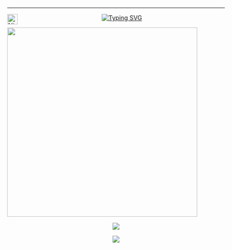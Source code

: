 ------------------------------------------------------------------------------------------------------------------------------------------------
<a href="https://discord.gg/cN4yFmb9SW">
  <img align="left" alt="Nikita's Discord" width="24px" src="https://www.svgrepo.com/show/353655/discord-icon.svg" />
</a>

<p align="center">
<a href="https://git.io/typing-svg"><img src="https://readme-typing-svg.demolab.com?font=Fira+Code&size=25&duration=3000&pause=500&center=true&width=435&lines=A+wise+man+once+said%3A;%22Jxstar7+is+rich%22" alt="Typing SVG" /></a>
</p>

<a href="https://github.com/PunchMadeAbc?tab=repositories">
  <img width=440 src="https://github-readme-stats.vercel.app/api?username=Jxstar7&hide_border=true&show_icons=true&count_private=true&theme=transparent" />
</a>

<div align="center">
<a href="https://github-stats-alpha.vercel.app/api?username=Jxstar7">
<a href="https://github.com/Jxstar7">
</div>
</div>
<p align="center">
  <a href="https://skillicons.dev">
    <img src="https://skillicons.dev/icons?i=discord,html,css,js" />
  </a>
</p>
<p float="left" align="center">
  <img src="https://github-readme-activity-graph.vercel.app/graph?username=Jxstar7&theme=tokyo-night">
</p>
